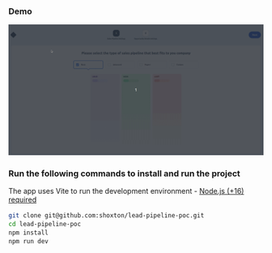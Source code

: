 ### Demo
![](https://github.com/shoxton/lead-pipeline-poc/blob/main/demo.gif)

### Run the following commands to install and run the project
The app uses Vite to run the development environment - [Node.js (+16) required](https://vitejs.dev/guide/#scaffolding-your-first-vite-project)
```sh
git clone git@github.com:shoxton/lead-pipeline-poc.git
cd lead-pipeline-poc
npm install
npm run dev
```
